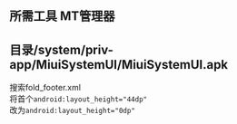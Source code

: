 ## 所需工具 MT管理器
## 目录/system/priv-app/MiuiSystemUI/MiuiSystemUI.apk

搜索fold_footer.xml  
将首个`android:layout_height="44dp"`  
改为`android:layout_height="0dp"`

